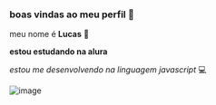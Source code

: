 ### boas vindas ao meu perfil 💙 

meu nome é **Lucas** 🥇

**estou estudando na alura**

_estou me desenvolvendo na linguagem javascript_ 💻

![image](https://github.com/user-attachments/assets/757eceb0-81f9-4fae-8bb7-f66418ad4e60)

